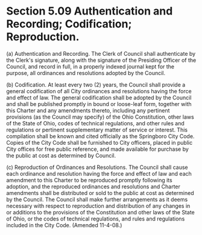Section 5.09 Authentication and Recording; Codification; Reproduction.
======================================================================

​(a) Authentication and Recording. The Clerk of Council shall
authenticate by the Clerk's signature, along with the signature of the
Presiding Officer of the Council, and record in full, in a properly
indexed journal kept for the purpose, all ordinances and resolutions
adopted by the Council.

​(b) Codification. At least every two (2) years, the Council shall
provide a general codification of all City ordinances and resolutions
having the force and effect of law. The general codification shall be
adopted by the Council and shall be published promptly in bound or
loose-leaf form, together with this Charter and any amendments thereto,
including any pertinent provisions (as the Council may specify) of the
Ohio Constitution, other laws of the State of Ohio, codes of technical
regulations, and other rules and regulations or pertinent supplementary
matter of service or interest. This compilation shall be known and cited
officially as the Springboro City Code. Copies of the City Code shall be
furnished to City officers, placed in public City offices for free
public reference, and made available for purchase by the public at cost
as determined by Council.

​(c) Reproduction of Ordinances and Resolutions. The Council shall cause
each ordinance and resolution having the force and effect of law and
each amendment to this Charter to be reproduced promptly following its
adoption, and the reproduced ordinances and resolutions and Charter
amendments shall be distributed or sold to the public at cost as
determined by the Council. The Council shall make further arrangements
as it deems necessary with respect to reproduction and distribution of
any changes in or additions to the provisions of the Constitution and
other laws of the State of Ohio, or the codes of technical regulations,
and rules and regulations included in the City Code. (Amended 11-4-08.)
